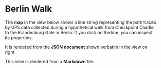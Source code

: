 # Berlin Walk

The **map** in the view below shows a line string representing the path traced by GPS data collected during a hypothetical walk from Checkpoint Charlie to the Brandenburg Gate in Berlin. If you click on the line, you can inspect its properties.

It is rendered from the **JSON document** shown verbatim in the view on right.

This view is rendered from a **Markdown** file.

